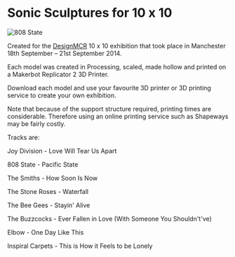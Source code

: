Sonic Sculptures for 10 x 10
============================

![808 State](https://www.dropbox.com/s/svt4602srz33bx4/808State_.png?dl=0?raw=true "Model")


Created for the [DesignMCR](http://designmcr.com) 10 x 10 exhibition that took place in Manchester 18th September – 21st September 2014.

Each model was created in Processing, scaled, made hollow and printed on a Makerbot Replicator 2 3D Printer.

Download each model and use your favourite 3D printer or 3D printing service to create your own exhibition.

Note that because of the support structure required, printing times are considerable. Therefore using an online printing service such as Shapeways may be fairly costly.

Tracks are:

Joy Division - Love Will Tear Us Apart

808 State - Pacific State

The Smiths - How Soon Is Now

The Stone Roses - Waterfall

The Bee Gees - Stayin' Alive

The Buzzcocks - Ever Fallen in Love (With Someone You Shouldn't've)

Elbow - One Day Like This

Inspiral Carpets - This is How it Feels to be Lonely


